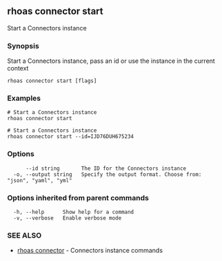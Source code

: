 ## rhoas connector start

Start a Connectors instance

### Synopsis

Start a Connectors instance, pass an id or use the instance in the current context

```
rhoas connector start [flags]
```

### Examples

```
# Start a Connectors instance
rhoas connector start

# Start a Connectors instance
rhoas connector start --id=IJD76DUH675234

```

### Options

```
      --id string       The ID for the Connectors instance
  -o, --output string   Specify the output format. Choose from: "json", "yaml", "yml"
```

### Options inherited from parent commands

```
  -h, --help      Show help for a command
  -v, --verbose   Enable verbose mode
```

### SEE ALSO

* [rhoas connector](rhoas_connector.md)	 - Connectors instance commands


